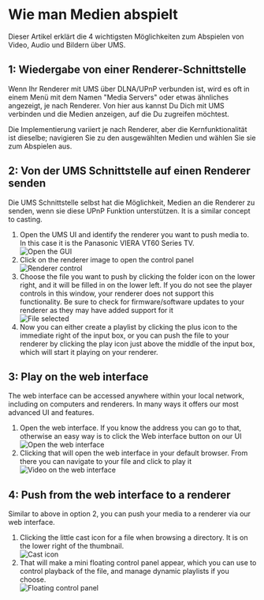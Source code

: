 # Wie man Medien abspielt

Dieser Artikel erklärt die 4 wichtigsten Möglichkeiten zum Abspielen von Video, Audio und Bildern über UMS.

## 1: Wiedergabe von einer Renderer-Schnittstelle

Wenn Ihr Renderer mit UMS über DLNA/UPnP verbunden ist, wird es oft in einem Menü mit dem Namen "Media Servers" oder etwas ähnliches angezeigt, je nach Renderer. Von hier aus kannst Du Dich mit UMS verbinden und die Medien anzeigen, auf die Du zugreifen möchtest.

Die Implementierung variiert je nach Renderer, aber die Kernfunktionalität ist dieselbe; navigieren Sie zu den ausgewählten Medien und wählen Sie sie zum Abspielen aus.

## 2: Von der UMS Schnittstelle auf einen Renderer senden

Die UMS Schnittstelle selbst hat die Möglichkeit, Medien an die Renderer zu senden, wenn sie diese UPnP Funktion unterstützen. It is a similar concept to casting.

1. Open the UMS UI and identify the renderer you want to push media to. In this case it is the Panasonic VIERA VT60 Series TV.  
   ![Open the GUI](@site/docs/guides/img/how-to-play-media-1.png)
2. Click on the renderer image to open the control panel  
   ![Renderer control](@site/docs/guides/img/how-to-play-media-2.png)
3. Choose the file you want to push by clicking the folder icon on the lower right, and it will be filled in on the lower left. If you do not see the player controls in this window, your renderer does not support this functionality. Be sure to check for firmware/software updates to your renderer as they may have added support for it  
   ![File selected](@site/docs/guides/img/how-to-play-media-3.png)
4. Now you can either create a playlist by clicking the plus icon to the immediate right of the input box, or you can push the file to your renderer by clicking the play icon just above the middle of the input box, which will start it playing on your renderer.

## 3: Play on the web interface

The web interface can be accessed anywhere within your local network, including on computers and renderers. In many ways it offers our most advanced UI and features.

1. Open the web interface. If you know the address you can go to that, otherwise an easy way is to click the Web interface button on our UI  
   ![Open the web interface](@site/docs/guides/img/how-to-play-media-4.png)
2. Clicking that will open the web interface in your default browser. From there you can navigate to your file and click to play it  
   ![Video on the web interface](@site/docs/guides/img/how-to-play-media-5.png)

## 4: Push from the web interface to a renderer

Similar to above in option 2, you can push your media to a renderer via our web interface.

1. Clicking the little cast icon for a file when browsing a directory. It is on the lower right of the thumbnail.  
   ![Cast icon](@site/docs/guides/img/how-to-play-media-6.png)
2. That will make a mini floating control panel appear, which you can use to control playback of the file, and manage dynamic playlists if you choose.  
   ![Floating control panel](@site/docs/guides/img/how-to-play-media-7.png)
